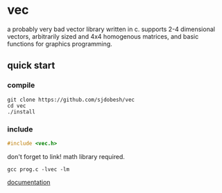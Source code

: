 # **vec**
a probably very bad vector library written in c. 
supports 2-4 dimensional vectors, arbitrarily sized and 4x4 
homogenous matrices, and basic functions for graphics programming.

## quick start

### compile
```
git clone https://github.com/sjdobesh/vec
cd vec
./install
```

### include
```c
#include <vec.h>
```
don't forget to link! math library required.
```
gcc prog.c -lvec -lm
```

[documentation](https://sjdobesh.github.io/vec/html/index.html)

